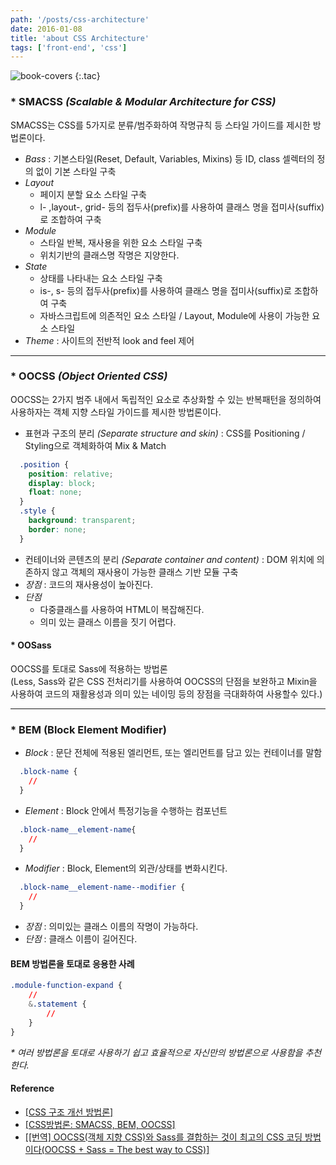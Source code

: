 ```yaml
---
path: '/posts/css-architecture'
date: 2016-01-08
title: 'about CSS Architecture'
tags: ['front-end', 'css']
---
```


![book-covers](https://cloud.githubusercontent.com/assets/24470477/23197921/008b44ce-f907-11e6-81b5-1a69131fc1e9.png)
{:.tac}

### * SMACSS _(Scalable & Modular Architecture for CSS)_
SMACSS는 CSS를 5가지로 분류/범주화하여 작명규칙 등 스타일 가이드를 제시한 방법론이다.

  - *Bass* : 기본스타일(Reset, Default, Variables, Mixins) 등 ID, class 셀렉터의 정의 없이 기본 스타일 구축
  - *Layout* 
    - 페이지 분할 요소 스타일 구축
    - l- ,layout-, grid- 등의 접두사(prefix)를 사용하여 클래스 명을 접미사(suffix)로 조합하여 구축
  - *Module* 
    - 스타일 반복, 재사용을 위한 요소 스타일 구축
    - 위치기반의 클래스명 작명은 지양한다.
  - *State*
    - 상태를 나타내는 요소 스타일 구축
    - is-, s- 등의 접두사(prefix)를 사용하여 클래스 명을 접미사(suffix)로 조합하여 구축
    - 자바스크립트에 의존적인 요소 스타일 / Layout, Module에 사용이 가능한 요소 스타일
  - *Theme* : 사이트의 전반적 look and feel 제어
  
- - -

### * OOCSS _(Object Oriented CSS)_
OOCSS는 2가지 범주 내에서 독립적인 요소로 추상화할 수 있는 반복패턴을 정의하여 사용하자는 객체 지향 스타일 가이드를 제시한 방법론이다.

  - 표현과 구조의 분리 _(Separate structure and skin)_ : CSS를 Positioning / Styling으로 객체화하여 Mix & Match 
  
  ```css
    .position {
      position: relative;
      display: block;
      float: none;
    }
    .style {
      background: transparent;
      border: none; 
    }
  ```
  - 컨테이너와 콘텐츠의 분리 _(Separate container and content)_ : DOM 위치에 의존하지 않고 객체의 재사용이 가능한 클래스 기반 모듈 구축
  - *장점* : 코드의 재사용성이 높아진다.
  - *단점*
    - 다중클래스를 사용하여 HTML이 복잡해진다.
    - 의미 있는 클래스 이름을 짓기 어렵다.
    
#### * OOSass
OOCSS를 토대로 Sass에 적용하는 방법론<br>
(Less, Sass와 같은 CSS 전처리기를 사용하여 OOCSS의 단점을 보완하고 Mixin을 사용하여 코드의 재활용성과 의미 있는 네이밍 등의 장점을 극대화하여 사용할수 있다.)

- - -

### * BEM (Block Element Modifier)

  - *Block* : 문단 전체에 적용된 엘리먼트, 또는 엘리먼트를 담고 있는 컨테이너를 말함
  
  ```css
    .block-name {
      //
    }
  ```
  - *Element* : Block 안에서 특정기능을 수행하는 컴포넌트
  
  ```css
    .block-name__element-name{
      //
    }
  ```
  - *Modifier* : Block, Element의 외관/상태를 변화시킨다.
  
  ```css
    .block-name__element-name--modifier {
      //
    }
  ```
  - *장점* : 의미있는 클래스 이름의 작명이 가능하다.
  - *단점* : 클래스 이름이 길어진다.


#### BEM 방법론을 토대로 응용한 사례
```css
.module-function-expand {
	//
	&.statement {
		//
	}
}
```

_* 여러 방법론을 토대로 사용하기 쉽고 효율적으로 자신만의 방법론으로 사용함을 추천한다._

#### Reference
- [[CSS 구조 개선 방법론]](http://itzone.tistory.com/569)
- [[CSS방법론: SMACSS, BEM, OOCSS]](http://wit.nts-corp.com/2015/04/16/3538)
- [[[번역] OOCSS(객체 지향 CSS)와 Sass를 결합하는 것이 최고의 CSS 코딩 방법이다(OOCSS + Sass = The best way to CSS)]](http://mytory.net/archives/8986)

